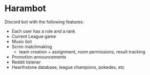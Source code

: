 # Harambot

Discord bot with the following features:


- Each user has a role and a rank
- Current League game
- Music bot 
- Scrim matchmaking 
  - team creation + assignment, room permissions, result tracking
- Promotion announcements
- Reddit listener
- Hearthstone database, league champions, pokedex, etc
